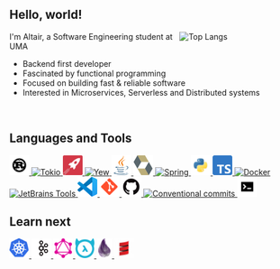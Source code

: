 ## Hello, world!

<a href="https://github.com/anuraghazra/github-readme-stats">
  <!--
  Width refers to the document's width. Using a 40% allows GitHub's iOS app to
  look decent
  -->
  <img align="right" width="40%" alt="Top Langs"
       src="https://github-readme-stats.vercel.app/api/top-langs/?username=Altair-Bueno&layout=compact&langs_count=6">
</a>

I'm Altair, a Software Engineering student at UMA

  - Backend first developer
  - Fascinated by functional programming
  - Focused on building fast &amp; reliable software
  - Interested in Microservices, Serverless and Distributed systems

<br/>

## Languages and Tools

<div>
    <!--Rust-->
    <a href="https://www.rust-lang.org">
      <img alt="Rust" height="35px" src=".github/resources/rust-lang.png">
    </a>
    <!--Tokio-->
    <a href="https://tokio.rs">
      <img alt="Tokio" height="35px" src="https://avatars.githubusercontent.com/u/20248544?s=200">
    </a>
    <!--Rocket-->
    <a href="https://rocket.rs">
      <img alt="Rocket" height="35px" src=".github/resources/logo-boxed.png">
    </a>
    <!--Yew-->
    <a href="https://yew.rs/">
      <img alt="Yew" height="35px" src="https://yew.rs/img/logo.png">
    </a>
    <!--Java-->
    <a href="https://www.oracle.com/java/">
      <img alt="Java" height="35px" src=".github/resources/java-icon.svg">
    </a>
    <!--Hibernate-->
    <a href="https://hibernate.org/">
      <img alt="Hibernate" height="35px" src=".github/resources/hibernate.svg">
    </a>
    <!--Spring-->
    <a href="https://spring.io/">
      <img alt="Spring" height="35px" src="https://spring.io/images/favicon-9d25009f65637a49ac8d91eb1cf7b75e.ico">
    </a>
    <!--Python-->
    <a href="https://www.python.org/">
      <img alt="Python" height="35px" src="https://raw.githubusercontent.com/github/explore/80688e429a7d4ef2fca1e82350fe8e3517d3494d/topics/python/python.png">
    </a>
    <!--TypeScript-->
    <a href="https://www.typescriptlang.org/">
      <img alt="TypeScript" height="35px" src=".github/resources/ts.svg">
    </a>
    <!--Docker-->
    <a href="https://www.docker.com/">
      <img alt="Docker" height="35px" src="https://www.docker.com/sites/default/files/d8/2019-07/vertical-logo-monochromatic.png">
    </a>
    <!--JetBrains Tools-->
    <a href="https://www.jetbrains.com">
      <img alt="JetBrains Tools" height="35px" src="https://resources.jetbrains.com/storage/products/company/brand/logos/jb_beam.png">
    </a>
    <!--Visual Studio Code-->
    <a href="https://code.visualstudio.com/">
      <img alt="Visual Studio Code" height="35px" src=".github/resources/code.png">
    </a>
    <!--Git-->
    <a href="https://git-scm.com/">
      <img alt="Git" height="35px" src=".github/resources/Git.png">
    </a>
    <!--GitHub-->
    <a href="https://github.com/">
      <img alt="GitHub" height="35px" src=".github/resources/github.png">
    </a>
    <!--Conventional commits-->
    <a href="https://www.conventionalcommits.org/">
      <img alt="Conventional commits" height="35px" src="https://avatars.githubusercontent.com/u/42154238?s=200">
    </a>
    <!--UNIX OS-->
    <a href="">
      <img alt="UNIX OS" height="35px" src=".github/resources/unixtermpng.png">
    </a>
</div>

## Learn next

<div>
    <!--Kubernetes-->
    <a href="https://kubernetes.io/">
      <img alt="Kubernetes" height="35px" src=".github/resources/kubernetes.svg">
    </a>
    <!--Apache Kafka-->
    <a href="https://kafka.apache.org/">
      <img alt="Apache Kafka" height="35px" src=".github/resources/kafka.png">
    </a>
    <!--GraphQL-->
    <a href="https://graphql.org/">
      <img alt="GraphQL" height="35px" src="https://raw.githubusercontent.com/github/explore/e65ef46ef3e7bc457c93622f6a89fe8d3fd131d5/topics/graphql/graphql.png">
    </a>
    <!--Hasura-->
    <a href="https://hasura.io/">
      <img alt="Hasura" height="35px" src=".github/resources/hasura.svg">
    </a>
    <!--Elixir-->
    <a href="https://elixir-lang.org/">
      <img alt="Elixir" height="35px" src=".github/resources/elixir.png">
    </a>
    <!--Scala-->
    <a href="https://www.scala-lang.org/">
      <img alt="Scala" height="35px" src="https://raw.githubusercontent.com/github/explore/80688e429a7d4ef2fca1e82350fe8e3517d3494d/topics/scala/scala.png">
    </a>
</div>
